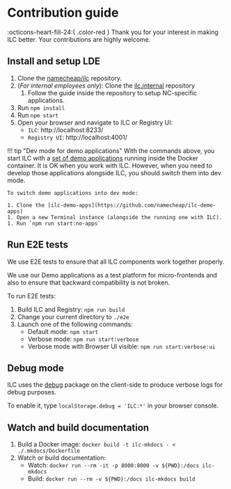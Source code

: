 # Contribution guide

:octicons-heart-fill-24:{ .color-red } Thank you for your interest in making ILC better. Your contributions are highly welcome.

## Install and setup LDE

1. Clone the [namecheap/ilc](https://github.com/namecheap/ilc/) repository.
1. (_For internal employees only_): Clone the [ilc.internal](https://git.namecheap.net/projects/RND/repos/ilc.internal/browse) repository
    1. Follow the guide inside the repository to setup NC-specific applications.
1. Run `npm install`
1. Run `npm start`
1. Open your browser and navigate to ILC or Registry UI:
    * `ILC`: http://localhost:8233/
    * `Registry UI`: http://localhost:4001/

!!! tip "Dev mode for demo applications"
    With the commands above, you start ILC with a [set of demo applications](https://github.com/namecheap/ilc-demo-apps) running inside the Docker container. It is OK when you work with ILC. However, when you need to develop those applications alongside ILC, you should switch them into dev mode.

    To switch demo applications into dev mode:

    1. Clone the [ilc-demo-apps](https://github.com/namecheap/ilc-demo-apps)
    1. Open a new Terminal instance (alongside the running one with ILC).
    1. Run `npm run start:no-apps`

## Run E2E tests

We use E2E tests to ensure that all ILC components work together properly.

We use our Demo applications as a test platform for micro-frontends and also to ensure that backward compatibility is not broken.

To run E2E tests:

1. Build ILC and Registry: `npm run build`
1. Change your current directory to `./e2e`
1. Launch one of the following commands:
    * Default mode: `npm start`
    * Verbose mode: `npm run start:verbose`
    * Verbose mode with Browser UI visible: `npm run start:verbose:ui`

## Debug mode

ILC uses the [debug](https://www.npmjs.com/package/debug) package on the client-side to produce verbose logs for debug purposes.

To enable it, type `localStorage.debug = 'ILC:*'` in your browser console.

## Watch and build documentation

1. Build a Docker image: `docker build -t ilc-mkdocs - < ./.mkdocs/Dockerfile`
1. Watch or build documentation:
    * Watch: `docker run --rm -it -p 8000:8000 -v ${PWD}:/docs ilc-mkdocs`
    * Build: `docker run --rm -v ${PWD}:/docs ilc-mkdocs build`
